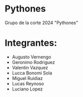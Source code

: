 # Pythones
Grupo de la corte 2024 "Pythones"

# Integrantes:

* Augusto Vernengo
* Geronimo Rodriguez
* Valentin Vazquez
* Lucca Bonomi Sola
* Miguel Ruidiaz
* Lucas Reynoso
* Luciano Lopez
